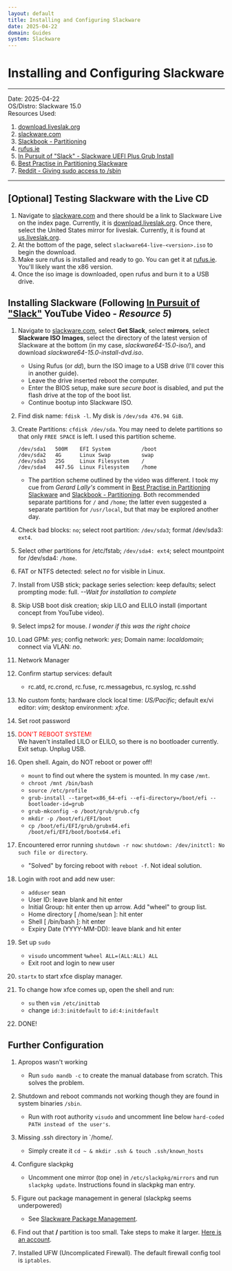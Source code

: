 ```yaml
---
layout: default
title: Installing and Configuring Slackware
date: 2025-04-22
domain: Guides
system: Slackware
---
```


# Installing and Configuring Slackware

---

Date: 2025-04-22  
OS/Distro: Slackware 15.0  
Resources Used:  
1. [download.liveslak.org](https://download.liveslak.org)  
2. [slackware.com](http://www.slackware.com)  
3. [Slackbook - Partitioning](https://www.slackbook.org/html/installation-partitioning.html)  
4. [rufus.ie](https://rufus.ie/en/) 
5. [In Pursuit of "Slack" - Slackware UEFI Plus Grub Install](https://m.youtube.com/watch?v=OZeJd5JPQro&pp=0gcJCdgAo7VqN5tD)  
6. [Best Practise in Partitioning Slackware](https://www.linuxquestions.org/questions/slackware-14/best-practise-in-partitioning-slackware-874007/)  
7. [Reddit - Giving sudo access to /sbin](https://www.reddit.com/r/slackware/comments/tvvzdw/comment/i3djzos/?utm_source=share&utm_medium=mweb3x&utm_name=mweb3xcss&utm_term=1&utm_content=share_button)  

---

## [Optional] Testing Slackware with the Live CD

1. Navigate to [slackware.com](http://www.slackware.com) and there should be a link to Slackware Live on the index page. Currently, it is [download.liveslak.org](https://download.liveslak.org). Once there, select the United States mirror for liveslak. Currently, it is found at [us.liveslak.org](https://us.liveslak.org).
2. At the bottom of the page, select `slackware64-live-<version>.iso` to begin the download.
3. Make sure rufus is installed and ready to go. You can get it at [rufus.ie](https://rufus.ie/en/). You'll likely want the x86 version.
4. Once the iso image is downloaded, open rufus and burn it to a USB drive. 

## Installing Slackware (Following [In Pursuit of "Slack"](https://m.youtube.com/watch?v=OZeJd5JPQro&pp=0gcJCdgAo7VqN5tD) YouTube Video - *Resource 5*)

1. Navigate to [slackware.com](http://www.slackware.com), select **Get Slack**, select **mirrors**, select **Slackware ISO Images**, select the directory of the latest version of Slackware at the bottom (in my case, *slackware64-15.0-iso/*), and download *slackware64-15.0-install-dvd.iso*. 
    - Using Rufus (or *dd*), burn the ISO image to a USB drive (I'll cover this in another guide).
    - Leave the drive inserted reboot the computer.
    - Enter the BIOS setup, make sure *secure boot* is disabled, and put the flash drive at the top of the boot list.
    - Continue bootup into Slackware ISO.
2. Find disk name: `fdisk -l`. My disk is `/dev/sda 476.94 GiB`.
3. Create Partitions: `cfdisk /dev/sda`. You may need to delete partitions so that only `FREE SPACE` is left. I used this partition scheme.
    
    ```
    /dev/sda1   500M    EFI System          /boot
    /dev/sda2   4G      Linux Swap          swap
    /dev/sda3   25G     Linux Filesystem    /
    /dev/sda4   447.5G  Linux Filesystem    /home
    ```
    - The partition scheme outlined by the video was different. I took my cue from _Gerard Lally's_ comment in [Best Practise in Partitioning Slackware](https://www.linuxquestions.org/questions/slackware-14/best-practise-in-partitioning-slackware-874007/) and [Slackbook - Partitioning](https://www.slackbook.org/html/installation-partitioning.html). Both recommended separate partitions for `/` and `/home`; the latter even suggested a separate partition for `/usr/local`, but that may be explored another day.

4. Check bad blocks: `no`; select root partition: `/dev/sda3`; format /dev/sda3: `ext4`.
5. Select other partitions for /etc/fstab; `/dev/sda4: ext4`; select mountpoint for /dev/sda4: `/home`.
6. FAT or NTFS detected: select _no_ for visible in Linux.
7. Install from USB stick; package series selection: keep defaults; select prompting mode: full. _--Wait for installation to complete_
8. Skip USB boot disk creation; skip LILO and ELILO install (important concept from YouTube video).
9. Select imps2 for mouse. _I wonder if this was the right choice_
10. Load GPM: _yes_; config network: _yes_; Domain name: _localdomain_; connect via VLAN: _no_.
11. Network Manager
12. Confirm startup services: default
    - rc.atd, rc.crond, rc.fuse, rc.messagebus, rc.syslog, rc.sshd

13. No custom fonts; hardware clock local time: _US/Pacific_; default ex/vi editor: _vim_; desktop environment: _xfce_.
14. Set root password
15. <div style="color:red">DON'T REBOOT SYSTEM!</div> We haven't installed LILO or ELILO, so there is no bootloader currently. Exit setup. Unplug USB.
16. Open shell. Again, do NOT reboot or power off!
    - `mount` to find out where the system is mounted. In my case `/mnt`.
    - `chroot /mnt /bin/bash`
    - `source /etc/profile`
    - `grub-install --target=x86_64-efi --efi-directory=/boot/efi --bootloader-id=grub`
    - `grub-mkconfig -o /boot/grub/grub.cfg`
    - `mkdir -p /boot/efi/EFI/boot`
    - `cp /boot/efi/EFI/grub/grubx64.efi /boot/efi/EFI/boot/bootx64.efi`

17. Encountered error running `shutdown -r now`: `shutdown: /dev/initctl: No such file or directory`.
    - "Solved" by forcing reboot with `reboot -f`. Not ideal solution.

18. Login with root and add new user:
    - `adduser` sean
    - User ID: leave blank and hit enter
    - Initial Group: hit enter then up arrow. Add "wheel" to group list.
    - Home directory [ /home/sean ]: hit enter
    - Shell [ /bin/bash ]: hit enter
    - Expiry Date (YYYY-MM-DD): leave blank and hit enter

19. Set up `sudo`
    - `visudo` uncomment `%wheel ALL=(ALL:ALL) ALL`
    - Exit root and login to new user

20. `startx` to start xfce display manager.
21. To change how xfce comes up, open the shell and run:
    - `su` then `vim /etc/inittab`
    - change `id:3:initdefault` to `id:4:initdefault`

22. DONE!

## Further Configuration

1. Apropos wasn't working
    - Run `sudo mandb -c` to create the manual database from scratch. This solves the problem.

2. Shutdown and reboot commands not working though they are found in system binaries `/sbin`.
    - Run with root authority `visudo` and uncomment line below `hard-coded PATH instead of the user's`.

3. Missing .ssh directory in `/home/<user>.
    - Simply create it `cd ~ & mkdir .ssh & touch .ssh/known_hosts`

4. Configure slackpkg
    - Uncomment one mirror (top one) in `/etc/slackpkg/mirrors` and run `slackpkg update`. Instructions found in slackpkg man entry.

5. Figure out package management in general (slackpkg seems underpowered)
    - See [Slackware Package Management](slackware-package-management.md).

6. Find out that **/** partition is too small. Take steps to make it larger. [Here is an account](expand-root-partition.md).
7. Installed UFW (Uncomplicated Firewall). The default firewall config tool is `iptables`.
